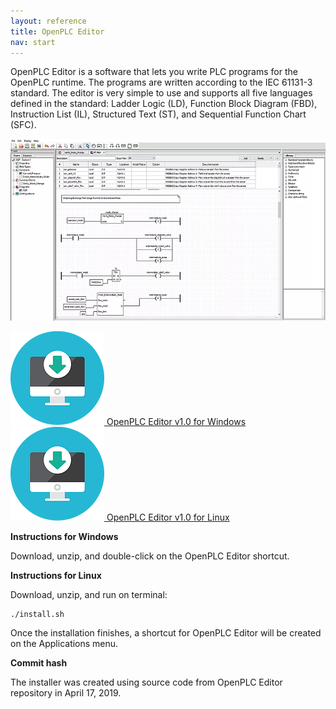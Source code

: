 ```yaml
---
layout: reference
title: OpenPLC Editor
nav: start 
---
```


OpenPLC Editor is a software that lets you write PLC programs for the OpenPLC runtime. The programs are written according to the IEC 61131-3 standard. The editor is very simple to use and supports all five languages defined in the standard: Ladder Logic (LD), Function Block Diagram (FBD), Instruction List (IL), Structured Text (ST), and Sequential Function Chart (SFC).

![](editor.webp)

<div class="image-links">
    <div class="row">
        <div class="six columns">
            <div class="download-link">
                <a href="https://drive.google.com/file/d/1SHNx2QYXn8HnZJ5eJ62uZKLzpGQn5cgs/view?usp=sharing">
                    <img src="/assets/img/download.webp"/>
                    <span>OpenPLC Editor v1.0 for Windows</span>
                </a>
            </div>
        </div>
        <div class="six columns">
            <div class="download-link">
                <a href="https://github.com/thiagoralves/OpenPLC_Files/blob/master/Software/OpenPLC_Editor%20v1.0%20-%20Linux.zip?raw=true">
                <img src="/assets/img/download.webp"/>
                <span>OpenPLC Editor v1.0 for Linux</span>
                </a>
            </div>
        </div>
    </div>
</div>

**Instructions for Windows**

Download, unzip, and double-click on the OpenPLC Editor shortcut.

**Instructions for Linux**

Download, unzip, and run on terminal:

```
./install.sh
```

Once the installation finishes, a shortcut for OpenPLC Editor will be created on the Applications menu.

**Commit hash**

The installer was created using source code from OpenPLC Editor repository in April 17, 2019.
